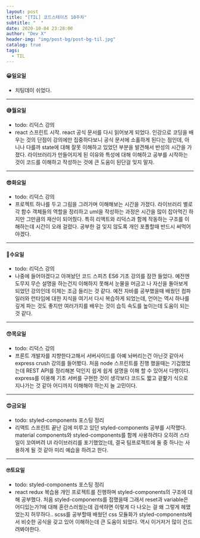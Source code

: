 ```yaml
---
layout: post
title: "[TIL] 코드스테이츠 10주차"
subtitle: "  "
date: 2020-10-04 23:28:00
author: "Dev X"
header-img: "img/post-bg/post-bg-til.jpg"
catalog: true
tags:
  - TIL
---
```


#### 😀일요일

- 치팅데이 쉬었다.

---

#### 😅월요일

- todo: 리덕스 강의
- react 스프린트 시작. react 공식 문서를 다시 읽어보게 되었다. 인강으로 코딩을 배우는 것의 단점이 강의에만 집중하다보니 공식 문서에 소홀하게 된다는 점인데, 아니나 다를까 state에 대해 잘못 이해하고 있었던 부분을 발견해서 반성의 시간을 가졌다. 라이브러리가 만들어지게 된 이유와 특성에 대해 이해하고 공부를 시작하는 것이 코드를 이해하고 작성하는 것에 큰 도움이 된단걸 잊지 말자.

---

#### 😎화요일

- todo: 리덕스 강의
- 프로젝트 하나를 두고 그림을 그려가며 이해해보는 시간을 가졌다. 라이브러리 별로 각 함수 객체들의 역할을 정리하고 uml을 작성하는 과정은 시간을 많이 잡아먹긴 하지만 그만큼의 재산이 되어줬다. 특히 리액트와 리덕스과 함께 작동하는 구조를 이해하는데 시간이 오래 걸렸다. 공부한 걸 잊지 않도록 개인 포폴할때 반드시 써먹어야겠다.

---

#### 🤔수요일

- todo: 리덕스 강의
- 나중에 들어야겠다고 아껴놨던 코드 스피츠 ES6 기초 강의를 잠깐 들었다. 예전엔 도무지 무슨 설명을 하는건지 이해하지 못해서 눈물을 머금고 나 자신을 돌아보게 되었던 강의인데 이제는 조금 들리는 것 같다. 예전 자바를 공부했을때 배웠던 컴파일러와 런타임에 대한 지식을 여기서 다시 복습하게 되었는데, 언어는 역시 하나를 깊게 파는 것도 좋지만 여러가지를 배우는 것이 습득 속도를 높이는데 도움이 되는것 같다.

---

#### 😙목요일

- todo: 리덕스 강의
- 프론트 개발자를 지향한다고해서 서버사이드를 아예 놔버리는건 아닌것 같아서 express crush 강의를 들어봤다. 처음 node 스프린트를 진행 했을때는 기겁했었는데 REST API를 정리해본 덕인지 쉽게 쉽게 설명을 이해 할 수 있어서 다행이다. express를 이용해 기초 서버를 구현한 것이 생각보다 코드도 짧고 겉핥기 식으로 지나가는 것 같아 어디까지 이해해야 하는지 늘 고민이다.

---

#### 😍금요일

- todo: styled-components 포스팅 정리
- 리액트 스프린트 끝난 김에 미루고 있던 styled-components 공부를 시작했다. material components와 styled-components를 함께 사용하려다 오히려 스타일이 꼬여버려 UI 라이브러리를 포기했었는데, 결국 팀프로젝트에 둘 중 하나는 사용하게 될 것 같아 미리 예습을 하려고 한다.

---

#### 🙄토요일

- todo: styled-components 포스팅 정리
- react redux 복습용 개인 프로젝트를 진행하며 styled-components의 구조에 대해 공부했다. 처음 styled-components를 접했을때 그래서 reset과 variable은 어디있는가?에 대해 혼란스러웠는데 검색하면 이렇게 다 나오는 걸 왜 그렇게 헤맸었는지 허무하다.. scss를 공부할때 배웠던 css 모듈화가 styled-components에서 비슷한 공식을 갖고 있어 이해하는데 큰 도움이 되었다. 역시 이거저거 많이 건드려봐야한다.